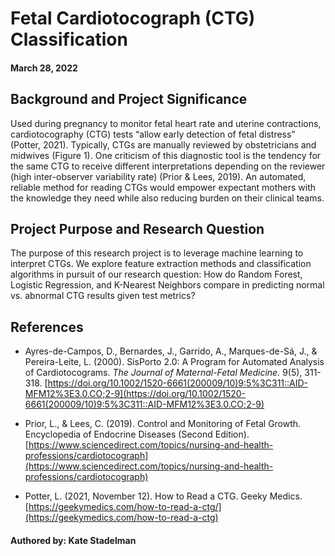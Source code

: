 # Fetal Cardiotocograph (CTG) Classification

#### March 28, 2022



## Background and Project Significance

Used during pregnancy to monitor fetal heart rate and uterine contractions, cardiotocography (CTG) tests “allow early detection of fetal distress” (Potter, 2021). Typically, CTGs are manually reviewed by obstetricians and midwives (Figure 1). One criticism of this diagnostic tool is the tendency for the same CTG to receive different interpretations depending on the reviewer (high inter-observer variability rate) (Prior & Lees, 2019). An automated, reliable method for reading CTGs would empower expectant mothers with the knowledge they need while also reducing burden on their clinical teams.

## Project Purpose and Research Question

The purpose of this research project is to leverage machine learning to interpret CTGs. We explore feature extraction methods and classification algorithms in pursuit of our research question: How do Random Forest, Logistic Regression, and K-Nearest Neighbors compare in predicting normal vs. abnormal CTG results given test metrics?

## References
* Ayres-de-Campos, D., Bernardes, J., Garrido, A., Marques-de-Sá, J., & Pereira-Leite, L. (2000). SisPorto 2.0: A Program for Automated Analysis of Cardiotocograms. *The Journal of Maternal-Fetal Medicine.* 9(5), 311-318. [https://doi.org/10.1002/1520-6661(200009/10)9:5%3C311::AID-MFM12%3E3.0.CO;2-9](https://doi.org/10.1002/1520-6661(200009/10)9:5%3C311::AID-MFM12%3E3.0.CO;2-9)

* Prior, L., & Lees, C. (2019). Control and Monitoring of Fetal Growth. Encyclopedia of Endocrine Diseases (Second Edition). [https://www.sciencedirect.com/topics/nursing-and-health-professions/cardiotocograph](https://www.sciencedirect.com/topics/nursing-and-health-professions/cardiotocograph)

* Potter, L. (2021, November 12). How to Read a CTG. Geeky Medics. [https://geekymedics.com/how-to-read-a-ctg/](https://geekymedics.com/how-to-read-a-ctg)

#### Authored by: Kate Stadelman